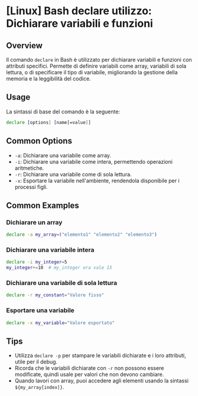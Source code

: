 # [Linux] Bash declare utilizzo: Dichiarare variabili e funzioni

## Overview
Il comando `declare` in Bash è utilizzato per dichiarare variabili e funzioni con attributi specifici. Permette di definire variabili come array, variabili di sola lettura, o di specificare il tipo di variabile, migliorando la gestione della memoria e la leggibilità del codice.

## Usage
La sintassi di base del comando è la seguente:

```bash
declare [options] [name[=value]]
```

## Common Options
- `-a`: Dichiarare una variabile come array.
- `-i`: Dichiarare una variabile come intera, permettendo operazioni aritmetiche.
- `-r`: Dichiarare una variabile come di sola lettura.
- `-x`: Esportare la variabile nell'ambiente, rendendola disponibile per i processi figli.

## Common Examples

### Dichiarare un array
```bash
declare -a my_array=("elemento1" "elemento2" "elemento3")
```

### Dichiarare una variabile intera
```bash
declare -i my_integer=5
my_integer+=10  # my_integer ora vale 15
```

### Dichiarare una variabile di sola lettura
```bash
declare -r my_constant="Valore fisso"
```

### Esportare una variabile
```bash
declare -x my_variable="Valore esportato"
```

## Tips
- Utilizza `declare -p` per stampare le variabili dichiarate e i loro attributi, utile per il debug.
- Ricorda che le variabili dichiarate con `-r` non possono essere modificate, quindi usale per valori che non devono cambiare.
- Quando lavori con array, puoi accedere agli elementi usando la sintassi `${my_array[index]}`.